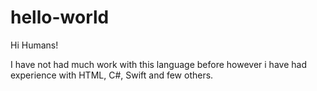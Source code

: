 # hello-world

Hi Humans!

I have not had much work with this language before however i have had experience with HTML, C#, Swift and few others.
